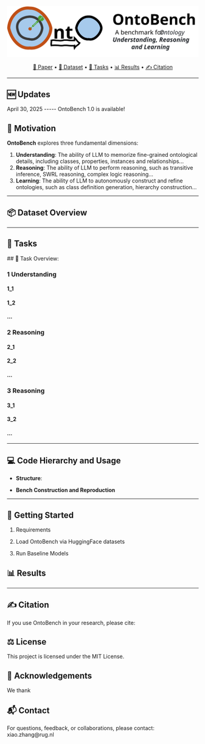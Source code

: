 <p align="center">
  <img src="Images/icon.svg" alt="OntoBench Logo" width="700"/>
</p>


<p align="center">
  <a href="https://arxiv.org/abs/xxxx.xxxxx">📄 Paper</a> •
  <a href="https://huggingface.co/datasets/XiaoZhang98/OntoBench">🤗 Dataset</a> •
  <a href="#task-categories">🧠 Tasks</a> •
  <a href="#baseline-results-sample">📊 Results</a> •
  <a href="#citation">✍ Citation</a>
</p>

---

<h2 id="updates">🆕 Updates</h2>

April 30, 2025 ----- OntoBench 1.0 is available!


<h2 id="motivation">🧠 Motivation</h2>

**OntoBench** explores three fundamental dimensions:

1. **Understanding**: The ability of LLM to memorize fine-grained ontological details, including classes, properties, instances and relationships...
2. **Reasoning**: The ability of LLM to perform reasoning, such as transitive inference, SWRL reasoning, complex logic reasoning...
3. **Learning**: The ability of LLM to autonomously construct and refine ontologies, such as class definition generation, hierarchy construction...

---


<h2 id="dataset">📦 Dataset Overview</h2>



---
<h2 id="task-categories">🧠 Tasks</h2>
## 📑 Task Overview:

### 1 Understanding
#### 1_1
#### 1_2
#### ...

### 2 Reasoning
#### 2_1
#### 2_2
#### ...

### 3 Reasoning
#### 3_1
#### 3_2
#### ...

---
<h2 id="code"> 💻 Code Hierarchy and Usage</h2>


- **Structure**:


- **Bench Construction and Reproduction**

---

<h2 id="get-started">🚀 Getting Started</h2>


1. Requirements

2. Load OntoBench via HuggingFace datasets

3. Run Baseline Models

<h2 id="baseline-results-sample">📊 Results</h2>

---

<h2 id="citation">✍ Citation</h2>

If you use OntoBench in your research, please cite:


<h2 id="license">⚖️ License</h2>

This project is licensed under the MIT License.


<h2 id="acknowledgement">🙌 Acknowledgements</h2>

We thank 


<h2 id="contact">📬 Contact</h2>
For questions, feedback, or collaborations, please contact: xiao.zhang@rug.nl


